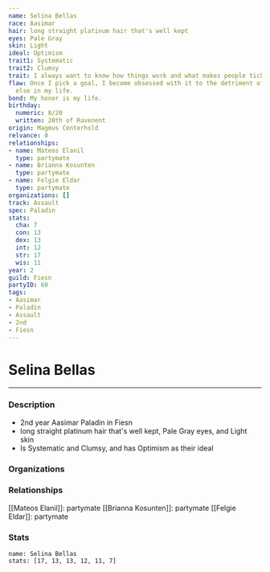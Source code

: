 ```yaml
---
name: Selina Bellas
race: Aasimar
hair: long straight platinum hair that's well kept
eyes: Pale Gray
skin: Light
ideal: Optimism
trait1: Systematic
trait2: Clumsy
trait: I always want to know how things work and what makes people tick.
flaw: Once I pick a goal, I become obsessed with it to the detriment of everything
  else in my life.
bond: My honor is my life.
birthday:
  numeric: 8/20
  written: 20th of Ravenent
origin: Magmus Centerhold
relvance: 0
relationships:
- name: Mateos Elanil
  type: partymate
- name: Brianna Kosunten
  type: partymate
- name: Felgie Eldar
  type: partymate
organizations: []
track: Assault
spec: Paladin
stats:
  cha: 7
  con: 13
  dex: 13
  int: 12
  str: 17
  wis: 11
year: 2
guild: Fiesn
partyID: 60
tags:
- Aasimar
- Paladin
- Assault
- 2nd
- Fiesn
---
```

# Selina Bellas
---
### Description
- 2nd year Aasimar Paladin in Fiesn
- long straight platinum hair that's well kept, Pale Gray eyes, and Light skin
- Is Systematic and Clumsy, and has Optimism as their ideal

### Organizations
### Relationships
[[Mateos Elanil]]: partymate
[[Brianna Kosunten]]: partymate
[[Felgie Eldar]]: partymate
### Stats
```statblock
name: Selina Bellas
stats: [17, 13, 13, 12, 11, 7]
```